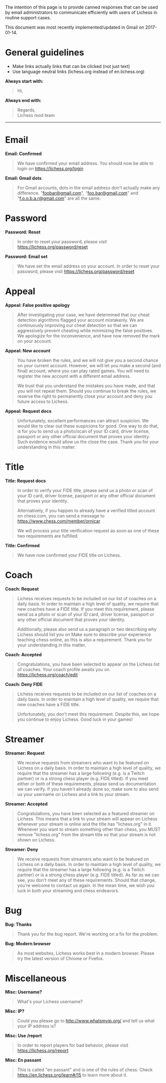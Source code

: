 The intention of this page is to provide canned responses that can be used by email administrators to communicate efficiently with users of Lichess in routine support cases.

This document was most recently implemented/updated in Gmail on 2017-01-14.

# General guidelines

* Make links actually links that can be clicked (not just text)
* Use language neutral links (lichess.org instead of en.lichess.org)

**Always start with:**
>Hi,    
>    

**Always end with:**
>    
>    
>Regards,     
>Lichess mod team


***


# Email

**Email: Confirmed**
>We have confirmed your email address. You should now be able to login on https://lichess.org/login

**Email: Gmail dots**
>For Gmail accounts, dots in the email address don't actually make any difference. "foobar@gmail.com", "foo.bar@gmail.com" and "f.o.o.b.a.r@gmail.com" are all the same.


# Password

**Password: Reset**
>In order to reset your password, please visit https://lichess.org/password/reset

**Password: Email set**
>We have set the email address on your account. In order to reset your password, please visit https://lichess.org/password/reset


# Appeal

**Appeal: False positive apology**
>After investigating your case, we have determined that our cheat detection algorithms flagged your account mistakenly. We are continuously improving our cheat detection so that we can aggressively prevent cheating while minimizing the false positives. We apologize for the inconvenience, and have now removed the mark on your account.

**Appeal: New account**
>You have broken the rules, and we will not give you a second chance on your current account. However, we will let you make a second (and final) account, where you can play rated games. You will need to register the new account with a different email address.
>
>We trust that you understand the mistakes you have made, and that you will not repeat them. Should you continue to break the rules, we reserve the right to permanently close your account and deny you future access to Lichess.

**Appeal: Request docs**
>Unfortunately, excellent performances can attract suspicion. We would like to clear out these suspicions for good. One way to do that, is for you to send us a photo/scan of your ID card, driver license, passport or any other official document that proves your identity. Such evidence would allow us the close the case. Thank you for your understanding in this matter.


# Title

**Title: Request docs**
>In order to verify your FIDE title, please send us a photo or scan of your ID card, driver license, passport or any other official document that proves your identity.
>
>Alternatively, if you happen to already have a verified titled account on chess.com, you can send a message to https://www.chess.com/member/ornicar
>
>We will process your title verification request as soon as one of these two requirements are fulfilled.

**Title: Confirmed**
>We have now confirmed your FIDE title on Lichess.


# Coach

**Coach: Request**
>Lichess receives requests to be included on our list of coaches on a daily basis. In order to maintain a high level of quality, we require that new coaches have a FIDE title. If you meet this requirement, please send us a photo or scan of your ID card, driver license, passport or any other official document that proves your identity.
>
> Additionally, please also send us a paragraph or two describing why Lichess should list you on Make sure to describe your experience teaching chess online, as this is also a requirement. Thank you for your understanding in this matter.

**Coach: Accepted**
>Congratulations, you have been selected to appear on the Lichess list of coaches. Your coach profile awaits you on https://lichess.org/coach/edit

**Coach: Deny FIDE**
>Lichess receives requests to be included on our list of coaches on a daily basis. In order to maintain a high level of quality, we require that new coaches have a FIDE title. 
>
>Unfortunately, you don't meet this requirement. Despite this, we hope you continue to enjoy Lichess. Good luck in your games!

# Streamer

**Streamer: Request**
>We receive requests from streamers who want to be featured on Lichess on a daily basis. In order to maintain a high level of quality, we require that the streamer has a large following (e.g. is a Twitch partner) or is a strong chess player (e.g. FIDE titled). If you meet either or both of these requirements, please send us documentation we can verify. If you haven't already done so, make sure to also send us your username on Lichess and a link to your stream.

**Streamer: Accepted**
>Congratulations, you have been selected as a featured streamer on Lichess. This means that a link to your stream will appear on Lichess whenever your stream is online and the title has "lichess.org" in it. Whenever you want to stream something other than chess, you MUST remove "lichess.org" from the stream title so that your stream is not shown on Lichess.

**Streamer: Deny**
>We receive requests from streamers who want to be featured on Lichess on a daily basis. In order to maintain a high level of quality, we require that the streamer has a large following (e.g. is a Twitch partner) or is a strong chess player (e.g. FIDE titled). As far as we can see, you don't meet any of these requirements. Should that change, you're welcome to contact us again. In the mean time, we wish you luck in both your streaming and chess endeavors.

# Bug

**Bug: Thanks**
>Thank you for the bug report. We're working on a fix for the problem.

**Bug: Modern browser**
>As most websites, Lichess works best in a modern browser. Please try the latest version of Chrome or Firefox.


# Miscellaneous

**Misc: Username?**
>What's your Lichess username?

**Misc: IP?**
>Could you please go to http://www.whatsmyip.org/ and tell us what your IP address is?

**Misc: Use /report**
>In order to report players for bad behavior, please visit https://lichess.org/report

**Misc: En passant**
>This is called "en passant" and is one of the rules of chess. Check https://en.lichess.org/learn#/15 to learn more about it.